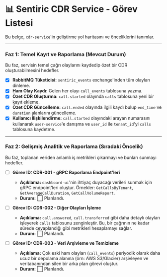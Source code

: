 # 📊 Sentiric CDR Service - Görev Listesi

Bu belge, `cdr-service`'in geliştirme yol haritasını ve önceliklerini tanımlar.

---

### Faz 1: Temel Kayıt ve Raporlama (Mevcut Durum)

Bu faz, servisin temel çağrı olaylarını kaydedip özet bir CDR oluşturabilmesini hedefler.

-   [x] **RabbitMQ Tüketicisi:** `sentiric_events` exchange'inden tüm olayları dinleme.
-   [x] **Ham Olay Kaydı:** Gelen her olayı `call_events` tablosuna yazma.
-   [x] **Özet CDR Oluşturma:** `call.started` olayında `calls` tablosuna yeni bir kayıt ekleme.
-   [x] **Özet CDR Güncelleme:** `call.ended` olayında ilgili kaydı bulup `end_time` ve `duration` alanlarını güncelleme.
-   [x] **Kullanıcı İlişkilendirme:** `call.started` olayındaki arayan numarasını kullanarak `user-service`'e danışma ve `user_id` ile `tenant_id`'yi `calls` tablosuna kaydetme.

---

### Faz 2: Gelişmiş Analitik ve Raporlama (Sıradaki Öncelik)

Bu faz, toplanan veriden anlamlı iş metrikleri çıkarmayı ve bunları sunmayı hedefler.

-   [ ] **Görev ID: CDR-001 - gRPC Raporlama Endpoint'leri**
    -   **Açıklama:** `dashboard-ui`'nin ihtiyaç duyacağı verileri sunmak için gRPC endpoint'leri oluştur. Örnekler: `GetCallsByTenant`, `GetAverageCallDuration`, `GetCallVolumeReport`.
    -   **Durum:** ⬜ Planlandı.

-   [ ] **Görev ID: CDR-002 - Diğer Olayları İşleme**
    -   **Açıklama:** `call.answered`, `call.transferred` gibi daha detaylı olayları işleyerek `calls` tablosunu zenginleştir. Bu, bir çağrının ne kadar sürede cevaplandığı gibi metrikleri hesaplamayı sağlar.
    -   **Durum:** ⬜ Planlandı.

-   [ ] **Görev ID: CDR-003 - Veri Arşivleme ve Temizleme**
    -   **Açıklama:** Çok eski ham olayları (`call_events`) periyodik olarak daha ucuz bir depolama alanına (örn: AWS S3/Glacier) arşivleyen ve veritabanından silen bir arka plan görevi oluştur.
    -   **Durum:** ⬜ Planlandı.